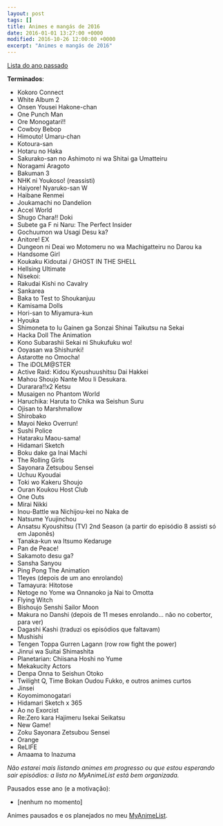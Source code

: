 ```yaml
---
layout: post
tags: []
title: Animes e mangás de 2016
date: 2016-01-01 13:27:00 +0000
modified: 2016-10-26 12:00:00 +0000
excerpt: "Animes e mangás de 2016"
---
```


[Lista do ano passado](https://qgustavor.tk/animes-assistidos-e-mangás-de-2015)

**Terminados**:

-   Kokoro Connect
-   White Album 2
-   Onsen Yousei Hakone-chan
-   One Punch Man
-   Ore Monogatari!!
-   Cowboy Bebop
-   Himouto! Umaru-chan
-   Kotoura-san
-   Hotaru no Haka
-   Sakurako-san no Ashimoto ni wa Shitai ga Umatteiru
-   Noragami Aragoto
-   Bakuman 3
-   NHK ni Youkoso! (reassisti)
-   Haiyore! Nyaruko-san W
-   Haibane Renmei
-   Joukamachi no Dandelion
-   Accel World
-   Shugo Chara!! Doki
-   Subete ga F ni Naru: The Perfect Insider
-   Gochuumon wa Usagi Desu ka?
-   Anitore! EX
-   Dungeon ni Deai wo Motomeru no wa Machigatteiru no Darou ka
-   Handsome Girl
-   Koukaku Kidoutai / GHOST IN THE SHELL
-   Hellsing Ultimate
-   Nisekoi:
-   Rakudai Kishi no Cavalry
-   Sankarea
-   Baka to Test to Shoukanjuu
-   Kamisama Dolls
-   Hori-san to Miyamura-kun
-   Hyouka
-   Shimoneta to Iu Gainen ga Sonzai Shinai Taikutsu na Sekai
-   Hacka Doll The Animation
-   Kono Subarashii Sekai ni Shukufuku wo!
-   Ooyasan wa Shishunki!
-   Astarotte no Omocha!
-   The iDOLM@STER
-   Active Raid: Kidou Kyoushuushitsu Dai Hakkei
-   Mahou Shoujo Nante Mou Ii Desukara.
-   Durarara!!x2 Ketsu
-   Musaigen no Phantom World
-   Haruchika: Haruta to Chika wa Seishun Suru
-   Ojisan to Marshmallow
-   Shirobako
-   Mayoi Neko Overrun!
-   Sushi Police
-   Hataraku Maou-sama!
-   Hidamari Sketch
-   Boku dake ga Inai Machi
-   The Rolling Girls
-   Sayonara Zetsubou Sensei
-   Uchuu Kyoudai
-   Toki wo Kakeru Shoujo
-   Ouran Koukou Host Club
-   One Outs
-   Mirai Nikki
-   Inou-Battle wa Nichijou-kei no Naka de
-   Natsume Yuujinchou
-   Ansatsu Kyoushitsu (TV) 2nd Season (a partir do episódio 8 assisti só em Japonês)
-   Tanaka-kun wa Itsumo Kedaruge
-   Pan de Peace!
-   Sakamoto desu ga?
-   Sansha Sanyou
-   Ping Pong The Animation
-   11eyes (depois de um ano enrolando)
-   Tamayura: Hitotose
-   Netoge no Yome wa Onnanoko ja Nai to Omotta
-   Flying Witch
-   Bishoujo Senshi Sailor Moon
-   Makura no Danshi (depois de 11 meses enrolando... não no cobertor, para ver)
-   Dagashi Kashi (traduzi os episódios que faltavam)
-   Mushishi
-   Tengen Toppa Gurren Lagann (row row fight the power)
-   Jinrui wa Suitai Shimashita
-   Planetarian: Chiisana Hoshi no Yume
-   Mekakucity Actors
-   Denpa Onna to Seishun Otoko
-   Twilight Q, Time Bokan Oudou Fukko, e outros animes curtos
-   Jinsei
-   Koyomimonogatari
-   Hidamari Sketch x 365
-   Ao no Exorcist
-   Re:Zero kara Hajimeru Isekai Seikatsu
-   New Game!
-   Zoku Sayonara Zetsubou Sensei
-   Orange
-   ReLIFE
-   Amaama to Inazuma

*Não estarei mais listando animes em progresso ou que estou esperando sair episódios:
a lista no MyAnimeList está bem organizada.*

Pausados esse ano (e a motivação):

-   [nenhum no momento]

Animes pausados e os planejados no meu
[MyAnimeList](https://myanimelist.net/animelist/qgustavor).
